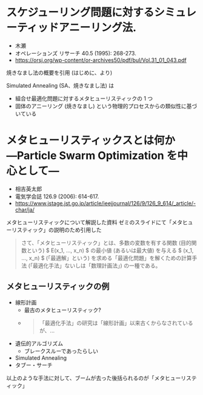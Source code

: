 # スケジューリング問題に対するシミュレーティッドアニーリング法.

- 木瀬
- オペレーションズ リサーチ 40.5 (1995): 268-273.
- https://orsj.org/wp-content/or-archives50/pdf/bul/Vol.31_01_043.pdf

焼きなまし法の概要を引用 (はじめに、より)

Simulated Annealing (SA、焼きなまし法) は

- 組合せ最適化問題に対するメタヒューリスティックの 1 つ
- 固体のアニーリング (焼きなまし) という物理的プロセスからの類似性に基づいている

# メタヒューリスティックスとは何か―Particle Swarm Optimization を中心として―

- 相吉英太郎
- 電気学会誌 126.9 (2006): 614-617.
- https://www.jstage.jst.go.jp/article/ieejjournal/126/9/126_9_614/_article/-char/ja/

メタヒューリスティックについて解説した資料
ゼミのスライドにて「メタヒューリスティック」の説明のため引用した

> さて、「メタヒューリスティック」とは、多数の変数を有する関数 (目的関数という) $ E(x_1, ..., x_n) $ の最小値 (あるいは最大値) を与える $ (x_1, ..., x_n) $ (「最適解」という) を求める「最適化問題」を解くための計算手法 (「最適化手法」ないしは「数理計画法」) の一種である。

## メタヒューリスティックの例

- 線形計画
	- 最古のメタヒューリスティック?
	- >「最適化手法」の研究は「線形計画」以来古くからなされているが、...
- 遺伝的アルゴリズム
	- ブレークスルーであったらしい
- Simulated Annealing
- タブー・サーチ

以上のような手法に対して、ブームが去った後括られるのが「メタヒューリスティック」


